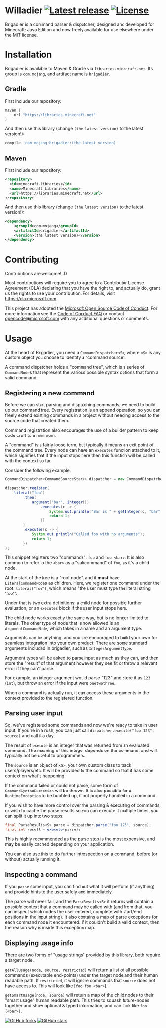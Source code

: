# Willadier [![Latest release](https://img.shields.io/github/release/Mojang/brigadier.svg)](https://github.com/Mojang/brigadier/releases/latest) [![License](https://img.shields.io/github/license/Mojang/brigadier.svg)](https://github.com/Mojang/brigadier/blob/master/LICENSE)

Brigadier is a command parser & dispatcher, designed and developed for Minecraft: Java Edition and now freely available for use elsewhere under the MIT license.

# Installation
Brigadier is available to Maven & Gradle via `libraries.minecraft.net`. Its group is `com.mojang`, and artifact name is `brigadier`.

## Gradle
First include our repository:
```groovy
maven {
    url "https://libraries.minecraft.net"
}
```

And then use this library (change `(the latest version)` to the latest version!):
```groovy
compile 'com.mojang:brigadier:(the latest version)'
```

## Maven
First include our repository:
```xml
<repository>
  <id>minecraft-libraries</id>
  <name>Minecraft Libraries</name>
  <url>https://libraries.minecraft.net</url>
</repository>
```

And then use this library (change `(the latest version)` to the latest version!):
```xml
<dependency>
    <groupId>com.mojang</groupId>
    <artifactId>brigadier</artifactId>
    <version>(the latest version)</version>
</dependency>
```

# Contributing
Contributions are welcome! :D

Most contributions will require you to agree to a Contributor License Agreement (CLA) declaring that you have the right to,
and actually do, grant us the rights to use your contribution. For details, visit https://cla.microsoft.com.

This project has adopted the [Microsoft Open Source Code of Conduct](https://opensource.microsoft.com/codeofconduct/).
For more information see the [Code of Conduct FAQ](https://opensource.microsoft.com/codeofconduct/faq/) or
contact [opencode@microsoft.com](mailto:opencode@microsoft.com) with any additional questions or comments.

# Usage
At the heart of Brigadier, you need a `CommandDispatcher<S>`, where `<S>` is any custom object you choose to identify a "command source".

A command dispatcher holds a "command tree", which is a series of `CommandNode`s that represent the various possible syntax options that form a valid command.

## Registering a new command
Before we can start parsing and dispatching commands, we need to build up our command tree. Every registration is an append operation,
so you can freely extend existing commands in a project without needing access to the source code that created them.

Command registration also encourages the use of a builder pattern to keep code cruft to a minimum.

A "command" is a fairly loose term, but typically it means an exit point of the command tree.
Every node can have an `executes` function attached to it, which signifies that if the input stops here then this function will be called with the context so far.

Consider the following example:
```java
CommandDispatcher<CommandSourceStack> dispatcher = new CommandDispatcher<>();

dispatcher.register(
    literal("foo")
        .then(
            argument("bar", integer())
                .executes(c -> {
                    System.out.println("Bar is " + getInteger(c, "bar"));
                    return 1;
                })
        )
        .executes(c -> {
            System.out.println("Called foo with no arguments");
            return 1;
        })
);
``` 

This snippet registers two "commands": `foo` and `foo <bar>`. It is also common to refer to the `<bar>` as a "subcommand" of `foo`, as it's a child node.

At the start of the tree is a "root node", and it **must** have `LiteralCommandNode`s as children. Here, we register one command under the root: `literal("foo")`, which means "the user must type the literal string 'foo'".

Under that is two extra definitions: a child node for possible further evaluation, or an `executes` block if the user input stops here.

The child node works exactly the same way, but is no longer limited to literals. The other type of node that is now allowed is an `ArgumentCommandNode`, which takes in a name and an argument type.

Arguments can be anything, and you are encouraged to build your own for seamless integration into your own product. There are some standard arguments included in brigadier, such as `IntegerArgumentType`.

Argument types will be asked to parse input as much as they can, and then store the "result" of that argument however they see fit or throw a relevant error if they can't parse.

For example, an integer argument would parse "123" and store it as `123` (`int`), but throw an error if the input were `onetwothree`.

When a command is actually run, it can access these arguments in the context provided to the registered function.

## Parsing user input
So, we've registered some commands and now we're ready to take in user input. If you're in a rush, you can just call `dispatcher.execute("foo 123", source)` and call it a day.

The result of `execute` is an integer that was returned from an evaluated command. The meaning of this integer depends on the command, and will typically not be useful to programmers.

The `source` is an object of `<S>`, your own custom class to track users/players/etc. It will be provided to the command so that it has some context on what's happening.

If the command failed or could not parse, some form of `CommandSyntaxException` will be thrown. It is also possible for a `RuntimeException` to be bubbled up, if not properly handled in a command.

If you wish to have more control over the parsing & executing of commands, or wish to cache the parse results so you can execute it multiple times, you can split it up into two steps:

```java
final ParseResults<S> parse = dispatcher.parse("foo 123", source);
final int result = execute(parse);
``` 

This is highly recommended as the parse step is the most expensive, and may be easily cached depending on your application.

You can also use this to do further introspection on a command, before (or without) actually running it.

## Inspecting a command
If you `parse` some input, you can find out what it will perform (if anything) and provide hints to the user safely and immediately.

The parse will never fail, and the `ParseResults<S>` it returns will contain a *possible* context that a command may be called with
(and from that, you can inspect which nodes the user entered, complete with start/end positions in the input string).
It also contains a map of parse exceptions for each command node it encountered. If it couldn't build a valid context, then
the reason why is inside this exception map.

## Displaying usage info
There are two forms of "usage strings" provided by this library, both require a target node.

`getAllUsage(node, source, restricted)`  will return a list of all possible commands (executable end-points) under the target node and their human readable path. If `restricted`, it will ignore commands that `source` does not have access to. This will look like [`foo`, `foo <bar>`].

`getSmartUsage(node, source)` will return a map of the child nodes to their "smart usage" human readable path. This tries to squash future-nodes together and show optional & typed information, and can look like `foo (<bar>)`.

[![GitHub forks](https://img.shields.io/github/forks/Mojang/brigadier.svg?style=social&label=Fork)](https://github.com/Mojang/brigadier/fork) [![GitHub stars](https://img.shields.io/github/stars/Mojang/brigadier.svg?style=social&label=Stars)](https://github.com/Mojang/brigadier/stargazers)
